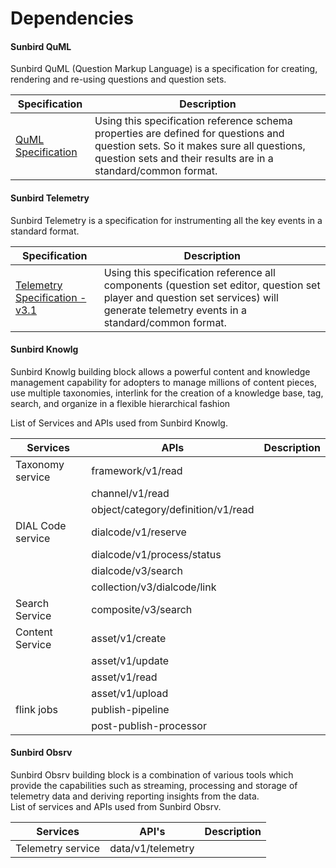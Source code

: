 # Dependencies

#### Sunbird QuML  <a href="#sunbird-quml" id="sunbird-quml"></a>

Sunbird QuML (Question Markup Language) is a specification for creating, rendering and re-using questions and question sets.&#x20;

| Specification                                           | Description                                                                                                                                                                                         |
| ------------------------------------------------------- | --------------------------------------------------------------------------------------------------------------------------------------------------------------------------------------------------- |
| [QuML Specification](https://quml.sunbird.org/qumlspec) | Using this specification reference schema properties are defined for questions and question sets. So it makes sure all questions, question sets and their results are in a standard/common format​. |

#### Sunbird Telemetry <a href="#sunbird-telemetry" id="sunbird-telemetry"></a>

Sunbird Telemetry is a specification for instrumenting all the key events in a standard format​.

| Specification                                                                       | Description                                                                                                                                                                         |
| ----------------------------------------------------------------------------------- | ----------------------------------------------------------------------------------------------------------------------------------------------------------------------------------- |
| [Telemetry Specification - v3.1](https://telemetry.sunbird.org/learn/specification) | Using this specification reference all components (question set editor, question set player and question set services) will generate telemetry events in a standard/common format​. |

#### Sunbird Knowlg <a href="#sunbird-knowlg" id="sunbird-knowlg"></a>

Sunbird Knowlg building block allows a powerful content and knowledge management capability for adopters to manage millions of content pieces, use multiple taxonomies, interlink for the creation of a knowledge base, tag, search, and organize in a flexible hierarchical fashion

List of Services and APIs used from Sunbird Knowlg.

| Services          | APIs                               | Description |
| ----------------- | ---------------------------------- | ----------- |
| Taxonomy service  | framework/v1/read                  |             |
|                   | channel/v1/read                    |             |
|                   | object/category/definition/v1/read |             |
| DIAL Code service | dialcode/v1/reserve                |             |
|                   | dialcode/v1/process/status         |             |
|                   | dialcode/v3/search                 |             |
|                   | collection/v3/dialcode/link        |             |
| Search Service    | composite/v3/search                |             |
| Content Service   | asset/v1/create                    |             |
|                   | asset/v1/update                    |             |
|                   | asset/v1/read                      |             |
|                   | asset/v1/upload                    |             |
| flink jobs        | publish-pipeline                   |             |
|                   | post-publish-processor             |             |

#### Sunbird Obsrv <a href="#sunbird-obsrv" id="sunbird-obsrv"></a>

Sunbird Obsrv building block is a combination of various tools which provide the capabilities such as streaming, processing and storage of telemetry data and deriving reporting insights from the data.\
List of services and APIs used from Sunbird Obsrv.

| Services          | API's             | Description |
| ----------------- | ----------------- | ----------- |
| Telemetry service | data/v1/telemetry |             |
